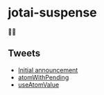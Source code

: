 # jotai-suspense

👻🔮

## Tweets

- [Initial announcement](https://twitter.com/dai_shi/status/1509533380786155525)
- [atomWithPending](https://twitter.com/dai_shi/status/1535792280006983681)
- [useAtomValue](https://x.com/dai_shi/status/1824307770260328540)

